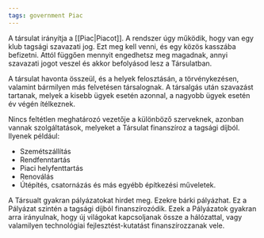 ```yaml
---
tags: government Piac
---
```

A társulat irányítja a [[Piac|Piacot]]. A rendszer úgy működik, hogy van egy klub tagsági szavazati jog. Ezt meg kell venni, és egy közös kasszába befizetni. Attól függően mennyit engedhetsz meg magadnak, annyi szavazati jogot veszel és akkor befolyásod lesz a Társulatban.

A társulat havonta összeül, és a helyek felosztásán, a törvénykezésen, valamint bármilyen más felvetésen társalognak. A társalgás után szavazást tartanak, melyek a kisebb ügyek esetén azonnal, a nagyobb ügyek esetén év végén ítélkeznek. 

Nincs feltétlen meghatározó vezetője a különböző szerveknek, azonban vannak szolgáltatások, melyeket a Társulat finanszíroz a tagsági díjból. Ilyenek például:

- Szemétszállítás
- Rendfenntartás
- Piaci helyfenttartás
- Renoválás
- Útépítés, csatornázás és más egyébb építkezési műveletek. 

A Társualt gyakran pályázatokat hirdet meg. Ezekre bárki pályázhat. Ez a Pályázat szintén a tagsági díjból finanszírozódik. Ezek a Pályázatok gyakran arra irányulnak, hogy új világokat kapcsoljanak össze a hálózattal, vagy valamilyen technológiai fejlesztést-kutatást finanszírozzanak vele. 